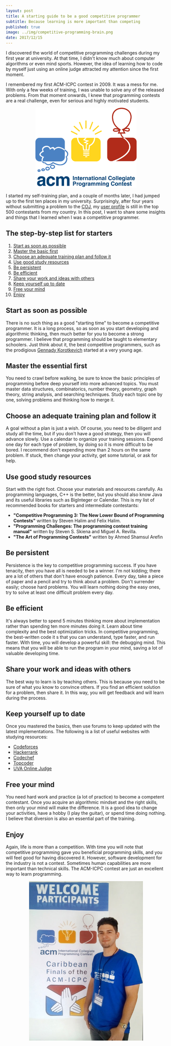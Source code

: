 ```yaml
---
layout: post
title: A starting guide to be a good competitive programmer
subtitle: Because learning is more important than competing
published: true
image: ../img/competitive-programming-brain.png
date: 2017/12/15
---
```


I discovered the world of competitive programming challenges during my first year at university. At that time, I didn't know much about computer algorithms or even mind sports. However, the idea of learning how to code by myself just using an online judge attracted my attention since the first moment. 

I remembered my first ACM-ICPC contest in 2009. It was a mess for me. With only a few weeks of training, I was unable to solve any of the released problems. From that moment onwards, I knew that programming contests are a real challenge, even for serious and highly motivated students.

<p align="center">
  <a href="">
    <img src="../img/competitive-programming.png" height="250px"/>
  </a>
</p>

I started my self-training plan, and a couple of months later, I had jumped up to the first ten places in my university. Surprisingly, after four years without submitting a problem to the [COJ](http://coj.uci.cu/),  my [user profile](http://coj.uci.cu/user/useraccount.xhtml?username=CeSaR_uclv) is still in the top 500 contestants from my country. In this post, I want to share some insights and things that I learned when I was a competitive programmer.  

## The step-by-step list for starters
1.	[Start as soon as possible](#start-as-soon-as-possible)
2.	[Master the basic first](#master-the-basic-first)
3.	[Choose an adequate training plan and follow it](#choose-an-adequate-training-plan-and-follow-it)
4.	[Use good study resources](#use-good-study-resources)
5.	[Be persistent](#be-persistent)
6.	[Be efficient](#be-efficient)
7.	[Share your work and ideas with others](#share-your-work-and-ideas-with-others)
8.	[Keep yourself up to date](#keep-yourself-up-to-date)
9.	[Free your mind](#free-your-mind)
10.	[Enjoy](#enjoy)


## Start as soon as possible
There is no such thing as a good "starting time" to become a competitive programmer. It is a long process, so as soon as you start developing and algorithmic thinking, then much better for you to become a strong programmer. I believe that programming should be taught to elementary schoolers. Just think about it, the best competitive programmers, such as the prodigious [Gennady Korotkevich](https://en.wikipedia.org/wiki/Gennady_Korotkevich) started at a very young age. 

## Master the essential first
You need to crawl before walking, be sure to know the basic principles of programming before deep yourself into more advanced topics. You must master data structures, combinatorics, number theory, geometry, graph theory, string analysis, and searching techniques. Study each topic one by one, solving problems and thinking how to merge it.

## Choose an adequate training plan and follow it
A goal without a plan is just a wish. Of course, you need to be diligent and study all the time, but if you don't have a good strategy, then you will advance slowly. Use a calendar to organize your training sessions. Expend one day for each type of problem, by doing so it is more difficult to be bored. I recommend don't expending more than 2 hours on the same problem. If stuck, then change your activity, get some tutorial, or ask for help. 

## Use good study resources
Start with the right foot. Choose your materials and resources carefully. As programming languages, C++ is the better, but you should also know Java and its useful libraries such as BigInteger or Calendar. This is my list of recommended books for starters and intermediate contestants:
- **"Competitive Programming 3: The New Lower Bound of Programming Contests"** written by Steven Halim and Felix Halim.
- **"Programming Challenges: The programming contest training manual"** written by Steven S. Skiena and Miguel A. Revilla.
- **"The Art of Programming Contests"** written by Ahmed Shamsul Arefin

## Be persistent
Persistence is the key to competitive programming success. If you have tenacity, then you have all is needed to be a winner. I'm not kidding; there are a lot of others that don't have enough patience. Every day, take a piece of paper and a pencil and try to think about a problem. Don't surrender easily; choose hard problems. You will learn nothing doing the easy ones, try to solve at least one difficult problem every day.

## Be efficient
It's always better to spend 5 minutes thinking more about implementation rather than spending ten more minutes doing it. Learn about time complexity and the best optimization tricks. In competitive programming, the best-written code it s that you can understand, type faster, and run faster. With time, you will develop a powerful skill: the debugging mind. This means that you will be able to run the program in your mind, saving a lot of valuable developing time.

## Share your work and ideas with others 
The best way to learn is by teaching others. This is because you need to be sure of what you know to convince others. If you find an efficient solution for a problem, then share it. In this way, you will get feedback and will learn during the process.

## Keep yourself up to date
Once you mastered the basics, then use forums to keep updated with the latest implementations. The following is a list of useful websites with studying resources:
- [Codeforces](http://codeforces.com/) 
- [Hackerrank](http://hackerrank.com/)
- [Codechef](http://www.codechef.com/) 
- [Topcoder](http://www.topcoder.com/) 
- [UVA Online Judge](http://uva.onlinejudge.org/) 

## Free your mind
You need hard work and practice (a lot of practice) to become a competent contestant. Once you acquire an algorithmic mindset and the right skills, then only your mind will make the difference. It is a good idea to change your activities, have a hobby (I play the guitar), or spend time doing nothing. I believe that diversion is also an essential part of the training.

## Enjoy
Again, life is more than a competition. With time you will note that competitive programming gave you beneficial programming skills, and you will feel good for having discovered it. However,  software development for the industry is not a contest. Sometimes human capabilities are more important than technical skills. The ACM-ICPC contest are just an excellent way to learn programming.

<p align="center">
  <a href="">
    <img src="../img/ACM-ICPC.jpg" height="500px"/>
  </a>
</p>
